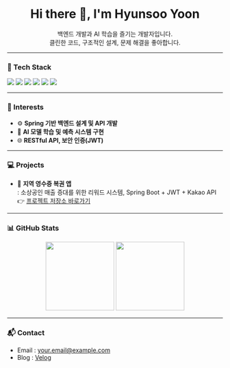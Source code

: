 <!-- README.md for GitHub profile -->

<h1 align="center">Hi there 👋, I'm Hyunsoo Yoon</h1>
<p align="center">
  백엔드 개발과 AI 학습을 즐기는 개발자입니다.<br/>
  클린한 코드, 구조적인 설계, 문제 해결을 좋아합니다.
</p>

---

### 🚀 Tech Stack
<div align="left">
  <img src="https://img.shields.io/badge/Java-007396?style=flat&logo=java&logoColor=white"/>
  <img src="https://img.shields.io/badge/Spring Boot-6DB33F?style=flat&logo=springboot&logoColor=white"/>
  <img src="https://img.shields.io/badge/MySQL-4479A1?style=flat&logo=mysql&logoColor=white"/>
  <img src="https://img.shields.io/badge/JWT-000000?style=flat&logo=jsonwebtokens&logoColor=white"/>
  <img src="https://img.shields.io/badge/Git-F05032?style=flat&logo=git&logoColor=white"/>
  <img src="https://img.shields.io/badge/GitHub-181717?style=flat&logo=github&logoColor=white"/>
</div>

---

### 🧠 Interests
- ⚙️ **Spring 기반 백엔드 설계 및 API 개발**
- 🧪 **AI 모델 학습 및 예측 시스템 구현**
- 🌐 **RESTful API, 보안 인증(JWT)**

---

### 💻 Projects
- 🎯 **지역 영수증 복권 앱**  
  : 소상공인 매출 증대를 위한 리워드 시스템, Spring Boot + JWT + Kakao API  
  👉 [프로젝트 저장소 바로가기](https://github.com/your-username/your-project)


---

### 📊 GitHub Stats
<div align="center">
  <img height="160em" src="https://github-readme-stats.vercel.app/api?username=maxdev-lab&show_icons=true&theme=radical" />
  <img height="160em" src="https://github-readme-stats.vercel.app/api/top-langs/?username=maxdev-lab&layout=compact&theme=radical" />
</div>

---

### 📬 Contact
- Email : your.email@example.com  
- Blog : [Velog](https://velog.io/@yourname)
